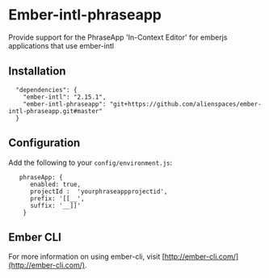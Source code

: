 # Ember-intl-phraseapp

Provide support for the PhraseApp 'In-Context Editor' for emberjs applications that use ember-intl

## Installation

```
  "dependencies": {
    "ember-intl": "2.15.1",
    "ember-intl-phraseapp": "git+https://github.com/alienspaces/ember-intl-phraseapp.git#master"
  }
```

## Configuration

Add the following to your `config/environment.js`:

```
   phraseApp: {
      enabled: true,
      projectId :  'yourphraseappprojectid',
      prefix: '[[__',
      suffix: '__]]'
    }
 ```

## Ember CLI

For more information on using ember-cli, visit [http://ember-cli.com/](http://ember-cli.com/).
